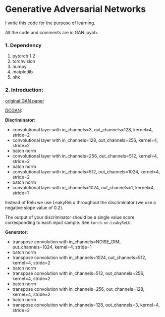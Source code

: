# Generative Adversarial Networks 

I write this code for the purpose of learning. 

All the code and comments are in GAN.ipynb.

### 1. Dependency
1. pytorch 1.2
2. torchvision
3. numpy
4. matplotlib
5. nltk

### 2. Introduction:

[original GAN paper](https://arxiv.org/pdf/1406.2661.pdf)

[DCGAN](https://arxiv.org/pdf/1511.06434.pdf):

**Discriminator:**

- convolutional layer with in_channels=3, out_channels=128, kernel=4, stride=2
- convolutional layer with in_channels=128, out_channels=256, kernel=4, stride=2
- batch norm
- convolutional layer with in_channels=256, out_channels=512, kernel=4, stride=2
- batch norm
- convolutional layer with in_channels=512, out_channels=1024, kernel=4, stride=2
- batch norm
- convolutional layer with in_channels=1024, out_channels=1, kernel=4, stride=1

Instead of Relu we use LeakyReLu throughout the discriminator (we use a negative slope value of 0.2). 

The output of your discriminator should be a single value score corresponding to each input sample. See `torch.nn.LeakyReLU`.


**Generator:**

- transpose convolution with in_channels=NOISE_DIM, out_channels=1024, kernel=4, stride=1
- batch norm
- transpose convolution with in_channels=1024, out_channels=512, kernel=4, stride=2
- batch norm
- transpose convolution with in_channels=512, out_channels=256, kernel=4, stride=2
- batch norm
- transpose convolution with in_channels=256, out_channels=128, kernel=4, stride=2
- batch norm
- transpose convolution with in_channels=128, out_channels=3, kernel=4, stride=2
